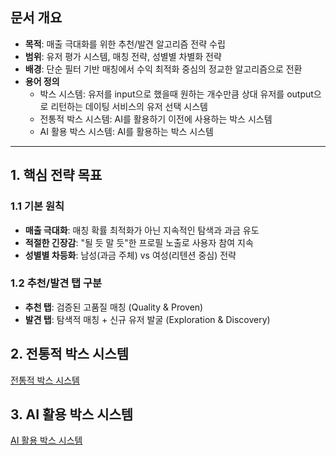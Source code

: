 ## **문서 개요**

- **목적**: 매출 극대화를 위한 추천/발견 알고리즘 전략 수립
- **범위**: 유저 평가 시스템, 매칭 전략, 성별별 차별화 전략
- **배경**: 단순 필터 기반 매칭에서 수익 최적화 중심의 정교한 알고리즘으로 전환
- **용어 정의**
  - 박스 시스템: 유저를 input으로 했을때 원하는 개수만큼 상대 유저를 output으로 리턴하는 데이팅 서비스의 유저 선택 시스템
  - 전통적 박스 시스템: AI를 활용하기 이전에 사용하는 박스 시스템
  - AI 활용 박스 시스템: AI를 활용하는 박스 시스템

---

## **1. 핵심 전략 목표**

### **1.1 기본 원칙**

- **매출 극대화**: 매칭 확률 최적화가 아닌 지속적인 탐색과 과금 유도
- **적절한 긴장감**: "될 듯 말 듯"한 프로필 노출로 사용자 참여 지속
- **성별별 차등화**: 남성(과금 주체) vs 여성(리텐션 중심) 전략

### **1.2 추천/발견 탭 구분**

- **추천 탭**: 검증된 고품질 매칭 (Quality & Proven)
- **발견 탭**: 탐색적 매칭 + 신규 유저 발굴 (Exploration & Discovery)

## 2. 전통적 박스 시스템

[전통적 박스 시스템](./전통적인%20박스%20시스템.md)

## 3. AI 활용 박스 시스템

[AI 활용 박스 시스템](./AI활용%20박스%20시스템.md)
